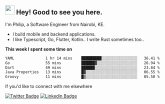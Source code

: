 <h2><img src="https://slackmojis.com/emojis/3643-cool-doge/download" width="30"/> Hey! Good to see you here.</h2>

<p>I'm Philip, a Software Engineer from Nairobi, KE. 

- I build mobile and backend applications.
- I like Typescript, Go, Flutter, Kotlin.. I write Rust sometimes too..</p>

**This week I spent some time on**
<!--START_SECTION:waka-->

```txt
YAML              1 hr 14 mins    █████████░░░░░░░░░░░░░░░░   36.41 %
Go                55 mins         ██████▓░░░░░░░░░░░░░░░░░░   26.94 %
Dart              49 mins         ██████░░░░░░░░░░░░░░░░░░░   23.84 %
Java Properties   13 mins         █▓░░░░░░░░░░░░░░░░░░░░░░░   06.55 %
Groovy            11 mins         █▒░░░░░░░░░░░░░░░░░░░░░░░   05.50 %
```

<!--END_SECTION:waka-->

If you'd like to connect with me elsewhere

[![Twitter Badge](https://img.shields.io/badge/-Twitter-1ca0f1?style=flat-square&labelColor=1ca0f1&logo=twitter&logoColor=white&link=https://twitter.com/_diogorodrigues)](https://twitter.com/kimathiphil)  [![Linkedin Badge](https://img.shields.io/badge/-LinkedIn-blue?style=flat-square&logo=Linkedin&logoColor=white&link=https://www.linkedin.com/in/philip-kimathi-2604a9114/)](https://www.linkedin.com/in/philip-kimathi-2604a9114/)
